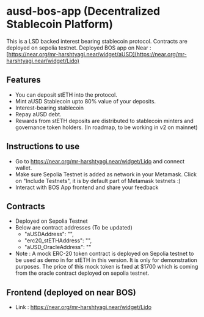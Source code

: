 # ausd-bos-app (Decentralized Stablecoin Platform)

This is a LSD backed interest bearing stablecoin protocol. Contracts are deployed on sepolia testnet.
Deployed BOS app on Near : [https://near.org/mr-harshtyagi.near/widget/aUSD](https://near.org/mr-harshtyagi.near/widget/Lido)

## Features

- You can deposit stETH into the protocol.
- Mint aUSD Stablecoin upto 80% value of your deposits.
- Interest-bearing stablecoin
- Repay aUSD debt.
- Rewards from stETH deposits are distributed to stablecoin minters and governance token holders. (In roadmap, to be working in v2 on mainnet)

## Instructions to use
- Go to https://near.org/mr-harshtyagi.near/widget/Lido and connect wallet.
- Make sure Sepolia Testnet is added as network in your Metamask. Click on "Include Testnets", it is by default part of Metamask testnets :)
- Interact with BOS App frontend and share your feedback

## Contracts
- Deployed on Sepolia Testnet
- Below are contract addresses (To be updated)
  - "aUSDAddress": "",
  - "erc20_stETHAddress": "",
  - "aUSD_OracleAddress": ""
- Note : A mock ERC-20 token contract is deployed on Sepolia testnet to be used as demo in for stETH in this version. It is only for demonstration purposes. The price of this mock token is fxed at $1700 which is coming from the oracle contract deployed on sepolia testnet.

## Frontend (deployed on near BOS)
- Link : https://near.org/mr-harshtyagi.near/widget/Lido
